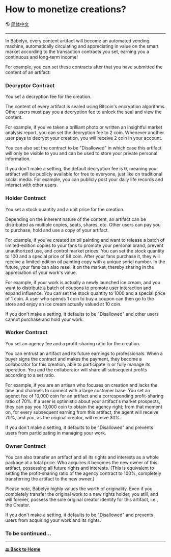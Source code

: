 # How to monetize creations?

🌎 [简体中文](./_zhcn.md)

---

In Babelyx, every content artifact will become an automated vending machine, automatically circulating and appreciating in value on the smart market according to the transaction contracts you set, earning you a continuous and long-term income!

For example, you can set these contracts after that you have submitted the content of an artifact:

### Decryptor Contract

You set a decryption fee for the creation.

The content of every artifact is sealed using Bitcoin's encryption algorithms. Other users must pay you a decryption fee to unlock the seal and view the content.

For example, if you've taken a brilliant photo or written an insightful market analysis report, you can set the decryption fee to 2 coin. Whenever another user pays to decrypt your creation, you will receive 2 coin in your account.

You can also set the contract to be "Disallowed" in which case this artifact will only be visible to you and can be used to store your private personal information.

If you don't make a setting, the default decryption fee is 0, meaning your artifact will be publicly available for free to everyone, just like on traditional social media. For example, you can publicly post your daily life records and interact with other users.

### Holder Contract

You set a stock quantity and a unit price for the creation.

Depending on the inherent nature of the content, an artifact can be distributed as multiple copies, seats, shares, etc. Other users can pay you to purchase, hold and use a copy of your artifact.

For example, if you've created an oil painting and want to release a batch of limited-edition copies to your fans to promote your personal brand, prevent unauthorized use, and control market prices. You can set the stock quantity to 100 and a special price of 88 coin. After your fans purchase it, they will receive a limited-edition oil painting copy with a unique serial number. In the future, your fans can also resell it on the market, thereby sharing in the appreciation of your work's value.

For example, if your work is actually a newly launched ice cream, and you want to distribute a batch of coupons to promote user interaction and expand influence. You can set the stock quantity to 1000 and a special price of 1 coin. A user who spends 1 coin to buy a coupon can then go to the store and enjoy an ice cream actually valued at 10 coin.

If you don't make a setting, it defaults to be "Disallowed" and other users cannot purchase and hold your work.

### Worker Contract

You set an agency fee and a profit-sharing ratio for the creation.

You can entrust an artifact and its future earnings to professionals. When a buyer signs the contract and makes the payment, they become a collaborator for this creation, able to participate in or fully manage its operation. You and the collaborator will share all subsequent profits according to a set ratio.

For example, if you are an artisan who focuses on creation and lacks the time and channels to connect with a large customer base. You set an agenct fee of 10,000 coin for an artifact and a corresponding profit-sharing ratio of 70%. If a user is optimistic about your artifact's market prospects, they can pay you 10,000 coin to obtain the agency right; from that moment on, for every subsequent earning from this artifact, the agent will receive 70%, and you, as the original creator, will receive 30%.

If you don't make a setting, it defaults to be "Disallowed" and prevents users from participating in managing your work.

### Owner Contract

You can also transfer an artifact and all its rights and interests as a whole package at a total price. Who acquires it becomes the new owner of this artifact, possessing all future rights and interests. (This is equivalent to setting the profit-sharing ratio of the agency contract to 100%, completely transferring the artifact to the new owner.)

Please note, Babelyx highly values the worth of originality. Even if you completely transfer the original work to a new rights holder, you still, and will forever, possess the sole original creator identity for this artifact, i.e., the Creator.

If you don't make a setting, it defaults to be "Disallowed" and prevents users from acquiring your work and its rights.

### To be continued...

---

[**🔙 Back to Home**](../../_enus.md)
